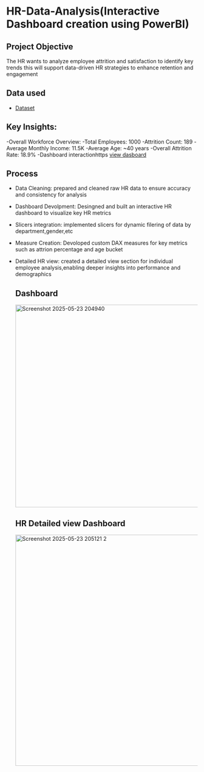 # HR-Data-Analysis(Interactive Dashboard creation using PowerBI)
## Project Objective
The HR wants to analyze employee attrition and satisfaction to identify key trends this will support data-driven HR strategies to enhance retention and engagement

## Data used
- <a href="https://github.com/kaviyabathmanaban/HR--Analysis--Dashboard/blob/main/HR%20Analysis.pbix">Dataset</a>
## Key Insights:
-Overall Workforce Overview:
-Total Employees: 1000
-Attrition Count: 189
-Average Monthly Income: 11.5K
-Average Age: ~40 years
-Overall Attrition Rate: 18.9%
-Dashboard interactionhttps <a href="https://github.com/kaviyabathmanaban/HR--Analysis--Dashboard">view dasboard</a>
## Process
- Data Cleaning:  prepared and cleaned raw HR data to ensure accuracy and consistency for analysis
- Dashboard Devolpment: Desingned and built an interactive HR dashboard to visualize key HR metrics
- Slicers integration: implemented slicers for dynamic filering of data by department,gender,etc
- Measure Creation: Devoloped custom DAX measures for key metrics such as attrion percentage and age bucket
- Detailed HR view: created a detailed view section for individual employee analysis,enabling deeper insights into performance and demographics

  ## Dashboard
  <img width="533" alt="Screenshot 2025-05-23 204940" src="https://github.com/user-attachments/assets/d72a850c-2065-4e5c-bf56-d0a69af00762" />

  ## HR Detailed view Dashboard
  <img width="608" alt="Screenshot 2025-05-23 205121 2" src="https://github.com/user-attachments/assets/75d9226f-1239-41f4-8b25-85621db36600" />





  
